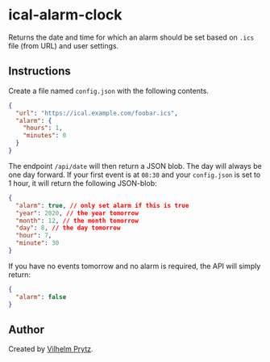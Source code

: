 # ical-alarm-clock

Returns the date and time for which an alarm should be set based on `.ics` file (from URL) and user settings.

## Instructions

Create a file named `config.json` with the following contents.

```json
{
  "url": "https://ical.example.com/foobar.ics",
  "alarm": {
    "hours": 1,
    "minutes": 0
  }
}
```

The endpoint `/api/date` will then return a JSON blob. The day will always be one day forward. If your first event is at `08:30` and your `config.json` is set to 1 hour, it will return the following JSON-blob:

```json
{
  "alarm": true, // only set alarm if this is true
  "year": 2020, // the year tomorrow
  "month": 12, // the month tomorrow
  "day": 8, // the day tomorrow
  "hour": 7,
  "minute": 30
}
```

If you have no events tomorrow and no alarm is required, the API will simply return:

```json
{
  "alarm": false
}
```

## Author

Created by [Vilhelm Prytz](https://github.com/vilhelmprytz).
